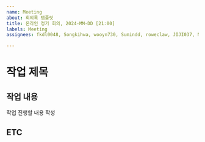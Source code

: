 ```yaml
---
name: Meeting
about: 회의록 템플릿
title: 온라인 정기 회의, 2024-MM-DD [21:00]
labels: Meeting
assignees: fkdl0048, Songkihwa, wooyn730, Sumindd, roweclaw, JIJI037, NearthYou

---
```


# 작업 제목

## 작업 내용

작업 진행할 내용 작성

## ETC
